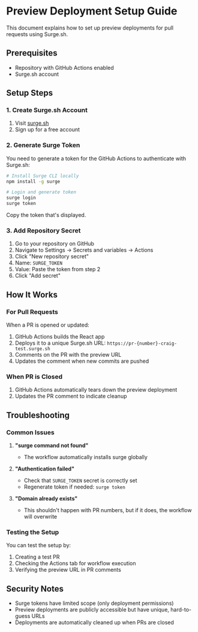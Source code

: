 # Preview Deployment Setup Guide

This document explains how to set up preview deployments for pull requests using Surge.sh.

## Prerequisites

- Repository with GitHub Actions enabled
- Surge.sh account

## Setup Steps

### 1. Create Surge.sh Account

1. Visit [surge.sh](https://surge.sh/)
2. Sign up for a free account

### 2. Generate Surge Token

You need to generate a token for the GitHub Actions to authenticate with Surge.sh:

```bash
# Install Surge CLI locally
npm install -g surge

# Login and generate token
surge login
surge token
```

Copy the token that's displayed.

### 3. Add Repository Secret

1. Go to your repository on GitHub
2. Navigate to Settings → Secrets and variables → Actions
3. Click "New repository secret"
4. Name: `SURGE_TOKEN`
5. Value: Paste the token from step 2
6. Click "Add secret"

## How It Works

### For Pull Requests

When a PR is opened or updated:
1. GitHub Actions builds the React app
2. Deploys it to a unique Surge.sh URL: `https://pr-{number}-craig-test.surge.sh`
3. Comments on the PR with the preview URL
4. Updates the comment when new commits are pushed

### When PR is Closed

1. GitHub Actions automatically tears down the preview deployment
2. Updates the PR comment to indicate cleanup

## Troubleshooting

### Common Issues

1. **"surge command not found"**
   - The workflow automatically installs surge globally

2. **"Authentication failed"**
   - Check that `SURGE_TOKEN` secret is correctly set
   - Regenerate token if needed: `surge token`

3. **"Domain already exists"**
   - This shouldn't happen with PR numbers, but if it does, the workflow will overwrite

### Testing the Setup

You can test the setup by:
1. Creating a test PR
2. Checking the Actions tab for workflow execution
3. Verifying the preview URL in PR comments

## Security Notes

- Surge tokens have limited scope (only deployment permissions)
- Preview deployments are publicly accessible but have unique, hard-to-guess URLs
- Deployments are automatically cleaned up when PRs are closed